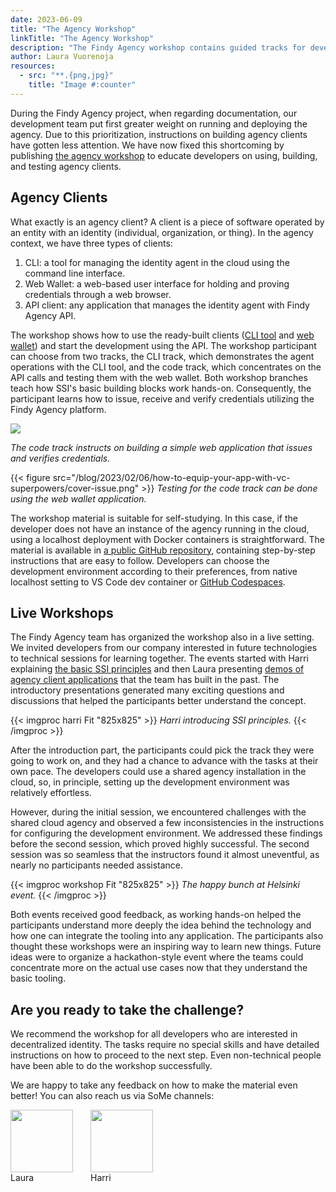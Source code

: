 ```yaml
---
date: 2023-06-09
title: "The Agency Workshop"
linkTitle: "The Agency Workshop"
description: "The Findy Agency workshop contains guided tracks for developers on how to build clients for Findy Agency. The students learn how to use the agency CLI tool to operate their identity agent in the cloud, run simple CLI chatbots, and build full-blown web applications with the programming language of their choice (Go, Typescript, or Kotlin)."
author: Laura Vuorenoja
resources:
  - src: "**.{png,jpg}"
    title: "Image #:counter"
---
```

During the Findy Agency project, when regarding documentation, our development team put first greater
weight on running and deploying the agency. Due to this prioritization, instructions on building agency
clients have gotten less attention. We have now fixed this shortcoming by publishing [the agency workshop](https://github.com/findy-network/agency-workshop)
to educate developers on using, building, and testing agency clients.

## Agency Clients

What exactly is an agency client? A client is a piece of software operated by an entity with
an identity (individual, organization, or thing). In the agency context, we have three types of clients:

1. CLI: a tool for managing the identity agent in the cloud using the command line interface.
1. Web Wallet: a web-based user interface for holding and proving credentials through a web browser.
1. API client: any application that manages the identity agent with Findy Agency API.

The workshop shows how to use the ready-built clients ([CLI tool](https://github.com/findy-network/findy-agent-cli)
and [web wallet](https://github.com/findy-network/findy-wallet-pwa)) and start
the development using the API. The workshop participant can choose from two tracks, the CLI track,
which demonstrates the agent operations with the CLI tool, and the code track, which
concentrates on the API calls and testing them with the web wallet. Both workshop branches
teach how SSI's basic building blocks work hands-on. Consequently, the participant learns
how to issue, receive and verify credentials utilizing the Findy Agency platform.

<img src="https://github.com/findy-network/agency-workshop/raw/master/track2.1-ts/docs/app-overview.png" /><br>

*The code track instructs on building a simple web application that issues and verifies credentials.*

{{< figure src="/blog/2023/02/06/how-to-equip-your-app-with-vc-superpowers/cover-issue.png" >}}
*Testing for the code track can be done using the web wallet application.*

The workshop material is suitable for self-studying. In this case, if the developer
does not have an instance of the agency running in the cloud, using a localhost deployment
with Docker containers is straightforward. The material is available in [a public
GitHub repository](https://github.com/findy-network/agency-workshop),
containing step-by-step instructions that are easy to follow.
Developers can choose the development environment according to their preferences,
from native localhost setting to VS Code dev container or [GitHub Codespaces](https://github.com/findy-network/agency-workshop-codespace).

## Live Workshops

The Findy Agency team has organized the workshop also in a live setting.
We invited developers from our company interested in future technologies
to technical sessions for learning together. The events started with Harri explaining
[the basic SSI principles](/docs/slides/introduction-to-ssi/)
and then Laura presenting [demos of agency client applications](https://www.youtube.com/@optechlab9732/videos)
that the team has built in the past. The introductory presentations generated
many exciting questions and discussions that helped the participants better understand the concept.

{{< imgproc harri Fit "825x825" >}}
<em>Harri introducing SSI principles.</em>
{{< /imgproc >}}

After the introduction part, the participants could pick the track they were going to work on,
and they had a chance to advance with the tasks at their own pace. The developers could use a
shared agency installation in the cloud, so, in principle, setting up the development environment
was relatively effortless.

However, during the initial session, we encountered challenges with the shared cloud agency
and observed a few inconsistencies in the instructions for configuring the development environment.
We addressed these findings before the second session, which proved highly successful.
The second session was so seamless that the instructors found it almost uneventful,
as nearly no participants needed assistance.

{{< imgproc workshop Fit "825x825" >}}
<em>The happy bunch at Helsinki event.</em>
{{< /imgproc >}}

Both events received good feedback, as working hands-on helped the participants understand
more deeply the idea behind the technology and how one can integrate the tooling into
any application. The participants also thought these workshops were an inspiring way
to learn new things. Future ideas were to organize a hackathon-style event where
the teams could concentrate more on the actual use cases now that they understand the basic tooling.

## Are you ready to take the challenge?

We recommend the workshop for all developers who are interested in decentralized identity.
The tasks require no special skills and have detailed instructions on how to proceed
to the next step. Even non-technical people have been able to do the workshop successfully.

We are happy to take any feedback on how to make the material even better!
You can also reach us via SoMe channels:

<div style="display: flex">
<span>
<img src="https://avatars.githubusercontent.com/u/29113682?v=4%22" width="100"/>
<div>Laura</div>
<div><a href="https://github.com/lauravuo/" target="_blank" rel="noopener noreferer"><i class="fab fa-github ml-2 "></i></a>
<a href="https://www.linkedin.com/in/lauravuorenoja/" target="_blank" rel="noopener noreferer"><i class="fab fa-linkedin ml-2 "></i></a>
<a href="https://fosstodon.org/@lauravuo" target="_blank" rel="noopener noreferer"><i class="fab fa-mastodon ml-2 "></i></a>
<a href="https://twitter.com/vuorenoja" target="_blank" rel="noopener noreferer"><i class="fab fa-twitter ml-2 "></i></a></div>
</span><span style="padding-left: 2em">
<img src="https://avatars.githubusercontent.com/u/11439212?v=4" width="100">
<div>Harri</div>
<div><a href="https://github.com/lainio/" target="_blank" rel="noopener noreferer"><i class="fab fa-github ml-2 "></i></a>
<a href="https://www.linkedin.com/in/harrilainio/" target="_blank" rel="noopener noreferer"><i class="fab fa-linkedin ml-2 "></i></a>
<a href="https://twitter.com/harrilainio" target="_blank" rel="noopener noreferer"><i class="fab fa-twitter ml-2 "></i></a></div>
</span></div><br><br>
